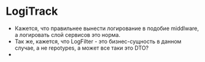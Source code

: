# LogiTrack

+ Кажется, что правильнее вынести логирование в подобие middlware, а логировать слой сервисов это норма.
+ Так же, кажется, что LogFilter - это бизнес-сущность в данном случае, а не repotypes, а может все таки это DTO?
+ 
